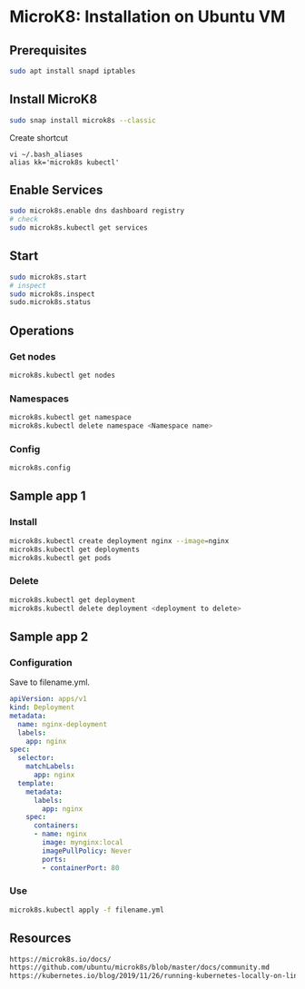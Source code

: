 # MicroK8: Installation on Ubuntu VM
## Prerequisites
```bash
sudo apt install snapd iptables
```
## Install MicroK8
```bash
sudo snap install microk8s --classic
```
Create shortcut
```
vi ~/.bash_aliases
alias kk='microk8s kubectl'
```
## Enable Services
```bash
sudo microk8s.enable dns dashboard registry
# check
sudo microk8s.kubectl get services
```
## Start
```bash
sudo microk8s.start
# inspect
sudo microk8s.inspect
sudo.microk8s.status
```
## Operations
### Get nodes
```bash
microk8s.kubectl get nodes
```
### Namespaces
```bash
microk8s.kubectl get namespace
microk8s.kubectl delete namespace <Namespace name>
```
### Config
```bash
microk8s.config
```
## Sample app 1
### Install
```bash
microk8s.kubectl create deployment nginx --image=nginx
microk8s.kubectl get deployments
microk8s.kubectl get pods
```
### Delete
```bash
microk8s.kubectl get deployment 
microk8s.kubectl delete deployment <deployment to delete>
```
## Sample app 2
### Configuration
Save to filename.yml.
```yaml
apiVersion: apps/v1
kind: Deployment
metadata:
  name: nginx-deployment
  labels:
    app: nginx
spec:
  selector:
    matchLabels:
      app: nginx
  template:
    metadata:
      labels:
        app: nginx
    spec:
      containers:
      - name: nginx
        image: mynginx:local
        imagePullPolicy: Never
        ports:
        - containerPort: 80
```
### Use
```bash
microk8s.kubectl apply -f filename.yml
```
## Resources
```html
https://microk8s.io/docs/
https://github.com/ubuntu/microk8s/blob/master/docs/community.md
https://kubernetes.io/blog/2019/11/26/running-kubernetes-locally-on-linux-with-microk8s/
```
